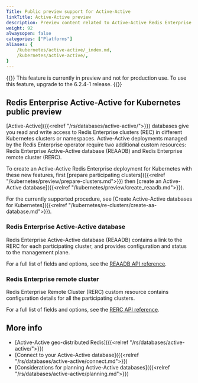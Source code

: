 ```yaml
---
Title: Public preview support for Active-Active
linkTitle: Active-Active preview
description: Preview content related to Active-Active Redis Enterprise for Kubernetes. 
weight: 92
alwaysopen: false
categories: ["Platforms"]
aliases: {
    /kubernetes/active-active/_index.md,
    /kubernetes/active-active/,
}
---
```

{{<note>}} This feature is currently in preview and not for production use. To use this feature, upgrade to the 6.2.4-1 release. {{</note>}}

## Redis Enterprise Active-Active for Kubernetes public preview

[Active-Active]({{<relref "/rs/databases/active-active/">}}) databases give you read and write access to Redis Enterprise clusters (REC) in different Kubernetes clusters or namespaces. Active-Active deployments managed by the Redis Enterprise operator require two additional custom resources: Redis Enterprise Active-Active database (REAADB) and Redis Enterprise remote cluster (RERC).

To create an Active-Active Redis Enterprise deployment for Kubernetes with these new features, first [prepare participating clusters]({{<relref "/kubernetes/preview/prepare-clusters.md">}}) then [create an Active-Active database]({{<relref "/kubernetes/preview/create_reaadb.md">}}).

For the currently supported procedure, see [Create Active-Active databases for Kubernetes]({{<relref "/kubernetes/re-clusters/create-aa-database.md">}}).

### Redis Enterprise Active-Active database

Redis Enterprise Active-Active database (REAADB) contains a link to the RERC for each participating cluster, and provides configuration and status to the management plane.

For a full list of fields and options, see the [REAADB API reference](https://github.com/RedisLabs/redis-enterprise-k8s-docs/blob/master/redis_enterprise_active_active_database_api.md).

### Redis Enterprise remote cluster

Redis Enterprise Remote Cluster (RERC) custom resource contains configuration details for all the participating clusters. 

For a full list of fields and options, see the [RERC API reference](https://github.com/RedisLabs/redis-enterprise-k8s-docs/blob/master/redis_enterprise_remote_cluster_api.md).

## More info

- [Active-Active geo-distributed Redis]({{<relref "/rs/databases/active-active/">}})
- [Connect to your Active-Active database]({{<relref "/rs/databases/active-active/connect.md">}})
- [Considerations for planning Active-Active databases]({{<relref "/rs/databases/active-active/planning.md">}})

